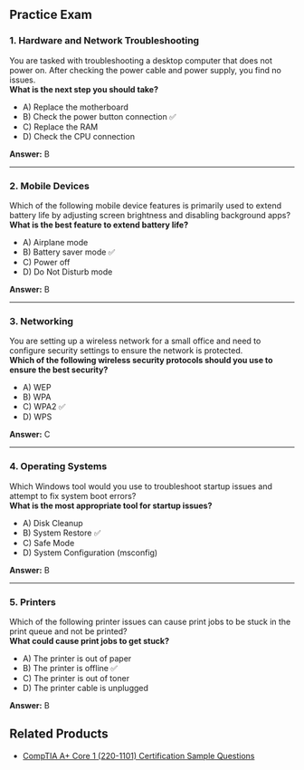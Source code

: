 ## Practice Exam

### 1. Hardware and Network Troubleshooting

You are tasked with troubleshooting a desktop computer that does not power on. After checking the power cable and power supply, you find no issues.  
**What is the next step you should take?**

- A) Replace the motherboard  
- B) Check the power button connection ✅  
- C) Replace the RAM  
- D) Check the CPU connection  

**Answer:** B

---

### 2. Mobile Devices

Which of the following mobile device features is primarily used to extend battery life by adjusting screen brightness and disabling background apps?  
**What is the best feature to extend battery life?**

- A) Airplane mode  
- B) Battery saver mode ✅  
- C) Power off  
- D) Do Not Disturb mode  

**Answer:** B

---

### 3. Networking

You are setting up a wireless network for a small office and need to configure security settings to ensure the network is protected.  
**Which of the following wireless security protocols should you use to ensure the best security?**

- A) WEP  
- B) WPA  
- C) WPA2 ✅  
- D) WPS  

**Answer:** C

---

### 4. Operating Systems

Which Windows tool would you use to troubleshoot startup issues and attempt to fix system boot errors?  
**What is the most appropriate tool for startup issues?**

- A) Disk Cleanup  
- B) System Restore ✅  
- C) Safe Mode  
- D) System Configuration (msconfig)  

**Answer:** B

---

### 5. Printers

Which of the following printer issues can cause print jobs to be stuck in the print queue and not be printed?  
**What could cause print jobs to get stuck?**

- A) The printer is out of paper  
- B) The printer is offline ✅  
- C) The printer is out of toner  
- D) The printer cable is unplugged  

**Answer:** B

## Related Products

- [CompTIA A+ Core 1 (220-1101) Certification Sample Questions](https://www.edusum.com/comptia/comptia-core-1-220-1101-certification-sample-questions)

